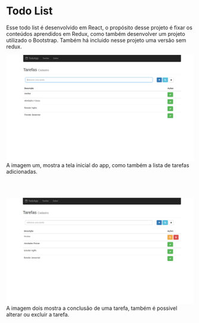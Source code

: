 # Todo List 

Esse todo list é desenvolvido em React, o propósito desse projeto é fixar os conteúdos 
aprendidos em Redux, como também desenvolver um projeto utilizado o Bootstrap. Também há incluido
nesse projeto uma versão sem redux.

![IMG1](./img/img1.png)
A imagem um, mostra a tela inicial do app, como também a lista de tarefas adicionadas.

<br>
<br>

![IMG2](./img/img2.png)
A imagem dois mostra a conclusão de uma tarefa, também é possivel alterar ou excluir a tarefa.